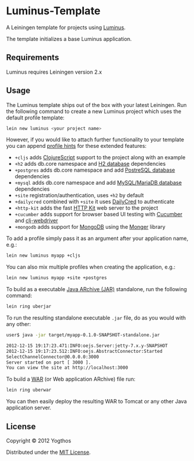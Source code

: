 # Luminus-Template

A Leiningen template for projects using [Luminus](http://www.luminusweb.net/).

The template initializes a base Luminus application.

## Requirements

Luminus requires Leiningen version 2.x

## Usage

The Luminus template ships out of the box with your latest Leiningen. Run the following
command to create a new Luminus project which uses the default profile template:

```bash
lein new luminus <your project name>
```

However, if you would like to attach further functionality to your template you can append [profile hints][ph] for these extended features:

* `+cljs` adds [ClojureScript][cljs] support to the project along with an example
* `+h2` adds db.core namespace and [H2 database][h2] dependencies
* `+postgres` adds db.core namespace and add [PostreSQL database][pg] dependencies
* `+mysql` adds db.core namespace and add [MySQL/MariaDB database][my] dependencies
* `+site` registration/authentication, uses `+h2` by default
* `+dailycred` combined with `+site` it uses [DailyCred][dc] to authenticate
* `+http-kit` adds the fast [HTTP Kit][kit] web server to the project
* `+cucumber` adds support for browser based UI testing with [Cucumber][cucumber] and [clj-webdriver][clj-webdriver]
* `+mongodb` adds support for [MongoDB][mongo] using the [Monger][monger] library

To add a profile simply pass it as an argument after your application name, e.g.:

```bash
lein new luminus myapp +cljs
```

You can also mix multiple profiles when creating the application, e.g.:

```bash
lein new luminus myapp +site +postgres
```

To build as a executable [Java ARchive (JAR)][jar] standalone, run the following command:

```bash
lein ring uberjar
```

To run the resulting standalone executable `.jar` file, do as you would with any other:

```bash
user$ java -jar target/myapp-0.1.0-SNAPSHOT-standalone.jar

2012-12-15 19:17:23.471:INFO:oejs.Server:jetty-7.x.y-SNAPSHOT
2012-12-15 19:17:23.512:INFO:oejs.AbstractConnector:Started
SelectChannelConnector@0.0.0.0:3000
Server started on port [ 3000 ].
You can view the site at http://localhost:3000
```

To build a [WAR][war] (or Web application ARchive) file run:

```bash
lein ring uberwar
```

You can then easily deploy the resulting WAR to Tomcat or any other Java application
server.

## License

Copyright © 2012 Yogthos

Distributed under the [MIT License](http://opensource.org/licenses/MIT).

[ph]: <http://www.luminusweb.net/docs/profiles.md>
[tbs]: <http://twitter.github.io/bootstrap/>
[cljs]: <https://github.com/clojure/clojurescript>
[h2]: <http://www.h2database.com/html/main.html>
[pg]: <http://www.postgresql.org/>
[my]: <https://mariadb.org/>
[dc]: <https://www.dailycred.com/>
[kit]: <http://http-kit.org/>
[war]: <http://en.wikipedia.org/wiki/WAR_file_format_(Sun)>
[jar]: <http://en.wikipedia.org/wiki/Jar_file>
[cucumber]: <http://cukes.info>
[clj-webdriver]: <https://github.com/semperos/clj-webdriver>
[mongo]: <http://www.mongodb.com>
[monger]: <http://clojuremongodb.info>
